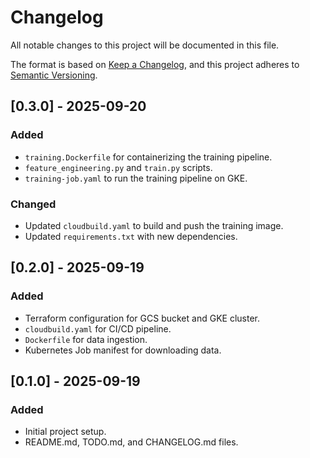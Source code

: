 # Changelog

All notable changes to this project will be documented in this file.

The format is based on [Keep a Changelog](https://keepachangelog.com/en/1.0.0/),
and this project adheres to [Semantic Versioning](https://semver.org/spec/v2.0.0.html).

## [0.3.0] - 2025-09-20

### Added

- `training.Dockerfile` for containerizing the training pipeline.
- `feature_engineering.py` and `train.py` scripts.
- `training-job.yaml` to run the training pipeline on GKE.

### Changed

- Updated `cloudbuild.yaml` to build and push the training image.
- Updated `requirements.txt` with new dependencies.

## [0.2.0] - 2025-09-19

### Added

- Terraform configuration for GCS bucket and GKE cluster.
- `cloudbuild.yaml` for CI/CD pipeline.
- `Dockerfile` for data ingestion.
- Kubernetes Job manifest for downloading data.

## [0.1.0] - 2025-09-19

### Added

- Initial project setup.
- README.md, TODO.md, and CHANGELOG.md files.
